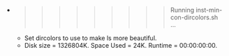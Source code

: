 * >>>>>>>>> Running inst-min-con-dircolors.sh ...
  * Set dircolors to use  to make ls more beautiful.
  * Disk size = 1326804K. Space Used = 24K. Runtime = 00:00:00:00.
